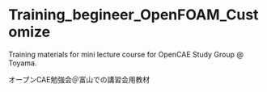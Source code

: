 Training_begineer_OpenFOAM_Customize
====================================

Training materials for mini lecture course for OpenCAE Study Group @ Toyama.

オープンCAE勉強会＠富山での講習会用教材
